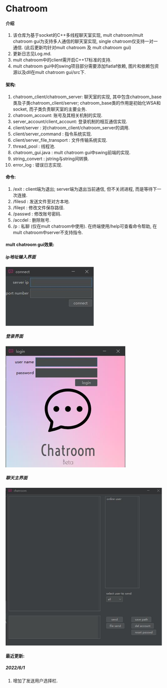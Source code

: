 # Chatroom

#### 介绍
1. 该仓库为基于socket的C++多线程聊天室实现, mult chatroom/mult chatroom gui为支持多人通信的聊天室实现, single chatroom仅支持一对一通信. (此后更新均针对mult chatroom 及 mult chatroom gui)
2. 更新日志见Log.md.
3. mult chatroom中的client需开启C++17标准的支持.
4. mult chatroom gui中的swing项目部分需要添加flatlaf依赖, 图片和依赖包资源以及dll在mult chatroom gui/src下.

#### 架构:
1. chatroom_client/chatroom_server: 聊天室的实现, 其中包含chatroom_base类及子类chatroom_client/server; chatroom_base类的作用是初始化WSA和socket, 而子类负责聊天室的主要业务.
2. chatroom_account: 账号及其相关机制的实现.
3. server_account/client_account: 登录机制的相互通信实现. 
4. client/server : 对chatroom_client/chatroom_server的调用.
5. client/server_command : 指令系统实现.
6. client/server_file_transport : 文件传输系统实现.
7. thread_pool : 线程池.
8. chatroom_gui.java : mult chatroom gui中swing前端的实现.
9. string_convert : jstring与string间转换.
10. error_log : 错误日志实现.

#### 命令:
1. /exit : client端为退出; server端为退出当前通信, 但不关闭进程, 而是等待下一次连接.
2. /filesd : 发送文件至对方本地.
3. /filept : 修改文件保存路径.
4. /passwd : 修改账号密码.
5. /accdel : 删除账号.
6. /p : 私聊 (仅在mult chatroom中使用).
在终端使用/help可查看命令帮助, 在mult chatroom中server不支持指令.

#### mult chatroom gui效果:

##### ip地址输入界面
![ip地址输入界面](pic/connect_pic.jpg) 

##### 登录界面
![登录界面](pic/login_pic.jpg) 

##### 聊天主界面
![聊天主界面](pic/main_pic.jpg)

#### 最近更新:
##### 2022/6/1
1. 增加了发送用户选择栏.



